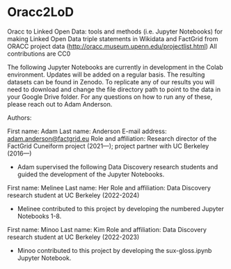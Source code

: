 # Oracc2LoD
Oracc to Linked Open Data: tools and methods (i.e. Jupyter Notebooks) for making Linked Open Data triple statements in Wikidata and FactGrid from ORACC project data (http://oracc.museum.upenn.edu/projectlist.html)
All contributions are CC0

The following Jupyter Notebooks are currently in development in the Colab environment. Updates will be added on a regular basis. The resulting datasets can be found in Zenodo.
To replicate any of our results you will need to download and change the file directory path to point to the data in your Google Drive folder. For any questions on how to run any of these, please reach out to Adam Anderson.

Authors:

First name: Adam
Last name: Anderson
E-mail address: adam.anderson@factgrid.eu
Role and affiliation: Research director of the FactGrid Cuneiform project (2021—); project partner with UC Berkeley (2016—)
* Adam supervised the following Data Discovery research students and guided the development of the Jupyter Notebooks.

First name: Melinee
Last name: Her
Role and affiliation: Data Discovery research student at UC Berkeley (2022-2024)
* Melinee contributed to this project by developing the numbered Jupyter Notebooks 1-8.

First name: Minoo
Last name: Kim
Role and affiliation: Data Discovery research student at UC Berkeley (2022-2023)
* Minoo contributed to this project by developing the sux-gloss.ipynb Jupyter Notebook.
